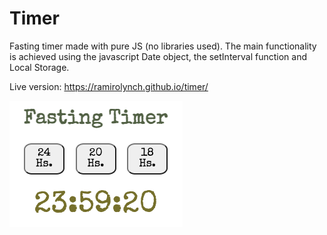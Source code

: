 # Timer
Fasting timer made with pure JS (no libraries used).
The main functionality is achieved using the javascript Date object, the setInterval function and Local Storage.

Live version: 
https://ramirolynch.github.io/timer/

![alt text](/img/screenshot.png)


